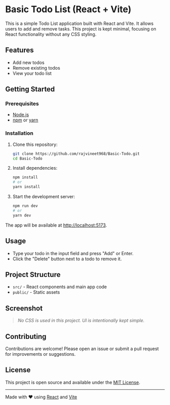 # Basic Todo List (React + Vite)

This is a simple Todo List application built with React and Vite. It allows users to add and remove tasks. This project is kept minimal, focusing on React functionality without any CSS styling.

## Features

- Add new todos
- Remove existing todos
- View your todo list

## Getting Started

### Prerequisites

- [Node.js](https://nodejs.org/)
- [npm](https://www.npmjs.com/) or [yarn](https://yarnpkg.com/)

### Installation

1. Clone this repository:
    ```bash
    git clone https://github.com/rajvineet968/Basic-Todo.git
    cd Basic-Todo
    ```
2. Install dependencies:
    ```bash
    npm install
    # or
    yarn install
    ```
3. Start the development server:
    ```bash
    npm run dev
    # or
    yarn dev
    ```

The app will be available at [http://localhost:5173](http://localhost:5173).

## Usage

- Type your todo in the input field and press "Add" or Enter.
- Click the "Delete" button next to a todo to remove it.

## Project Structure

- `src/` - React components and main app code
- `public/` - Static assets

## Screenshot

> _No CSS is used in this project. UI is intentionally kept simple._

<!-- Optionally add a screenshot here in the future -->

## Contributing

Contributions are welcome! Please open an issue or submit a pull request for improvements or suggestions.

## License

This project is open source and available under the [MIT License](LICENSE).

---

Made with ❤️ using [React](https://react.dev/) and [Vite](https://vitejs.dev/)

